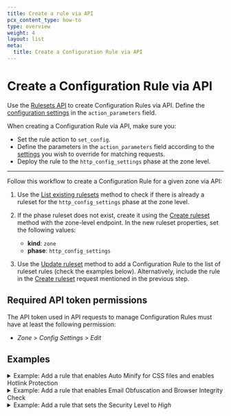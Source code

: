 ```yaml
---
title: Create a rule via API
pcx_content_type: how-to
type: overview
weight: 4
layout: list
meta:
  title: Create a Configuration Rule via API
---
```


# Create a Configuration Rule via API

Use the [Rulesets API](/ruleset-engine/rulesets-api/) to create Configuration Rules via API. Define the [configuration settings](/rules/configuration-rules/settings/) in the `action_parameters` field.

When creating a Configuration Rule via API, make sure you:

* Set the rule action to `set_config`.
* Define the parameters in the `action_parameters` field according to the [settings](/rules/configuration-rules/settings/) you wish to override for matching requests.
* Deploy the rule to the `http_config_settings` phase at the zone level.

***

Follow this workflow to create a Configuration Rule for a given zone via API:

1. Use the [List existing rulesets](/ruleset-engine/rulesets-api/view/#list-existing-rulesets) method to check if there is already a ruleset for the `http_config_settings` phase at the zone level.

2. If the phase ruleset does not exist, create it using the [Create ruleset](/ruleset-engine/rulesets-api/create/) method with the zone-level endpoint. In the new ruleset properties, set the following values:

    * **kind**: `zone`
    * **phase**: `http_config_settings`

3. Use the [Update ruleset](/ruleset-engine/rulesets-api/update/) method to add a Configuration Rule to the list of ruleset rules (check the examples below). Alternatively, include the rule in the [Create ruleset](/ruleset-engine/rulesets-api/create/) request mentioned in the previous step.

## Required API token permissions

The API token used in API requests to manage Configuration Rules must have at least the following permission:

* _Zone_ > _Config Settings_ > _Edit_

## Examples

<details>
<summary>Example: Add a rule that enables Auto Minify for CSS files and enables Hotlink Protection</summary>
<div>

The following example sets the rules of an existing phase ruleset (`<RULESET_ID>`) to a single Configuration Rule — enabling Auto Minify for CSS files and Hotlink Protection for the `assets.example.com` hostname — using the [Update ruleset](/ruleset-engine/rulesets-api/update/) method:

```json
---
header: cURL example request
---
$ curl -X PUT \
"https://api.cloudflare.com/client/v4/zones/<ZONE_ID>/rulesets/<RULESET_ID>" \
-H "Authorization: Bearer <API_TOKEN>" \
-H "Content-Type: application/json" \
-d '{
  "rules": [
    {
      "expression": "http.host eq \"assets.example.com\"",
      "description": "Minifies CSS files and enables Hotlink Protection for assets.example.com",
      "action": "set_config",
      "action_parameters": {
        "autominify": {
          "html": false,
          "css": true,
          "js": false
        },
        "hotlink_protection": true
      }
    }
  ]
}'
```

</div>
</details>

<details>
<summary>Example: Add a rule that enables Email Obfuscation and Browser Integrity Check</summary>
<div>

The following example sets the rules of an existing phase ruleset (`<RULESET_ID>`) to a single Configuration Rule — enabling Email Obfuscation and Browser Integrity Check for the contacts page — using the [Update ruleset](/ruleset-engine/rulesets-api/update/) method:

```json
---
header: cURL example request
---
$ curl -X PUT \
"https://api.cloudflare.com/client/v4/zones/<ZONE_ID>/rulesets/<RULESET_ID>" \
-H "Authorization: Bearer <API_TOKEN>" \
-H "Content-Type: application/json" \
-d '{
  "rules": [
    {
      "expression": "starts_with(http.request.uri.path, \"/contact-us/\")",
      "description": "Obfuscates email addresses and enables BIC in contacts page",
      "action": "set_config",
      "action_parameters": {
        "email_obfuscation": true,
        "bic": true
      }
    }
  ]
}'
```

</div>
</details>

<details>
<summary>Example: Add a rule that sets the Security Level to <em>High</em></summary>
<div>

The following example sets the rules of an existing phase ruleset (`<RULESET_ID>`) to a single Configuration Rule — changing the Security Level to _High_ for the administration area — using the [Update ruleset](/ruleset-engine/rulesets-api/update/) method:

```json
---
header: cURL example request
---
$ curl -X PUT \
"https://api.cloudflare.com/client/v4/zones/<ZONE_ID>/rulesets/<RULESET_ID>" \
-H "Authorization: Bearer <API_TOKEN>" \
-H "Content-Type: application/json" \
-d '{
  "rules": [
    {
      "expression": "http.host eq \"admin.example.com\"",
      "description": "Change Security Level for admin area",
      "action": "set_config",
      "action_parameters": {
        "security_level": "high"
      }
    }
  ]
}'
```

</div>
</details>